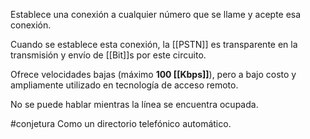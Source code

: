 Establece una conexión a cualquier número que se llame y acepte esa conexión.

Cuando se establece esta conexión, la [[PSTN]] es transparente en la transmisión y envío de [[Bit]]s por este circuito.

Ofrece velocidades bajas (máximo **100 [[Kbps]]**), pero a bajo costo y ampliamente utilizado en tecnología de acceso remoto.

No se puede hablar mientras la línea se encuentra ocupada. 

#conjetura 
Como un directorio telefónico automático.
